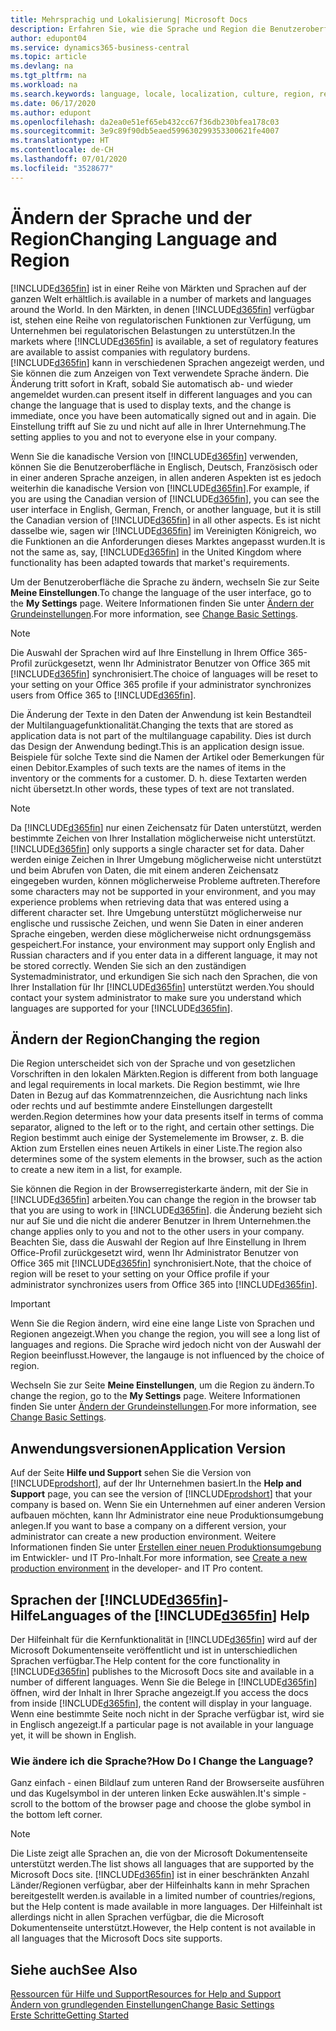 ```yaml
---
title: Mehrsprachig und Lokalisierung| Microsoft Docs
description: Erfahren Sie, wie die Sprache und Region die Benutzeroberfläche in Business Central beeinflussen.
author: edupont04
ms.service: dynamics365-business-central
ms.topic: article
ms.devlang: na
ms.tgt_pltfrm: na
ms.workload: na
ms.search.keywords: language, locale, localization, culture, region, regional settings
ms.date: 06/17/2020
ms.author: edupont
ms.openlocfilehash: da2ea0e51ef65eb432cc67f36db230bfea178c03
ms.sourcegitcommit: 3e9c89f90db5eaed599630299353300621fe4007
ms.translationtype: HT
ms.contentlocale: de-CH
ms.lasthandoff: 07/01/2020
ms.locfileid: "3528677"
---
```

# <a name="changing-language-and-region"></a><span data-ttu-id="cb896-103">Ändern der Sprache und der Region</span><span class="sxs-lookup"><span data-stu-id="cb896-103">Changing Language and Region</span></span>

[!INCLUDE[d365fin](includes/d365fin_md.md)] <span data-ttu-id="cb896-104">ist in einer Reihe von Märkten und Sprachen auf der ganzen Welt erhältlich.</span><span class="sxs-lookup"><span data-stu-id="cb896-104">is available in a number of markets and languages around the World.</span></span> <span data-ttu-id="cb896-105">In den Märkten, in denen [!INCLUDE[d365fin](includes/d365fin_md.md)] verfügbar ist, stehen eine Reihe von regulatorischen Funktionen zur Verfügung, um Unternehmen bei regulatorischen Belastungen zu unterstützen.</span><span class="sxs-lookup"><span data-stu-id="cb896-105">In the markets where [!INCLUDE[d365fin](includes/d365fin_md.md)] is available, a set of regulatory features are available to assist companies with regulatory burdens.</span></span> [!INCLUDE[d365fin](includes/d365fin_md.md)] <span data-ttu-id="cb896-106">kann in verschiedenen Sprachen angezeigt werden, und Sie können die zum Anzeigen von Text verwendete Sprache ändern. Die Änderung tritt sofort in Kraft, sobald Sie automatisch ab- und wieder angemeldet wurden.</span><span class="sxs-lookup"><span data-stu-id="cb896-106">can present itself in different languages and you can change the language that is used to display texts, and the change is immediate, once you have been automatically signed out and in again.</span></span> <span data-ttu-id="cb896-107">Die Einstellung trifft auf Sie zu und nicht auf alle in Ihrer Unternehmung.</span><span class="sxs-lookup"><span data-stu-id="cb896-107">The setting applies to you and not to everyone else in your company.</span></span>  

<span data-ttu-id="cb896-108">Wenn Sie die kanadische Version von [!INCLUDE[d365fin](includes/d365fin_md.md)] verwenden, können Sie die Benutzeroberfläche in Englisch, Deutsch, Französisch oder in einer anderen Sprache anzeigen, in allen anderen Aspekten ist es jedoch weiterhin die kanadische Version von [!INCLUDE[d365fin](includes/d365fin_md.md)].</span><span class="sxs-lookup"><span data-stu-id="cb896-108">For example, if you are using the Canadian version of [!INCLUDE[d365fin](includes/d365fin_md.md)], you can see the user interface in English, German, French, or another language, but it is still the Canadian version of [!INCLUDE[d365fin](includes/d365fin_md.md)] in all other aspects.</span></span> <span data-ttu-id="cb896-109">Es ist nicht dasselbe wie, sagen wir [!INCLUDE[d365fin](includes/d365fin_md.md)] im Vereinigten Königreich, wo die Funktionen an die Anforderungen dieses Marktes angepasst wurden.</span><span class="sxs-lookup"><span data-stu-id="cb896-109">It is not the same as, say, [!INCLUDE[d365fin](includes/d365fin_md.md)] in the United Kingdom where functionality has been adapted towards that market's requirements.</span></span>  

<span data-ttu-id="cb896-110">Um der Benutzeroberfläche die Sprache zu ändern, wechseln Sie zur Seite **Meine Einstellungen**.</span><span class="sxs-lookup"><span data-stu-id="cb896-110">To change the language of the user interface, go to the **My Settings** page.</span></span> <span data-ttu-id="cb896-111">Weitere Informationen finden Sie unter [Ändern der Grundeinstellungen](ui-change-basic-settings.md#language).</span><span class="sxs-lookup"><span data-stu-id="cb896-111">For more information, see [Change Basic Settings](ui-change-basic-settings.md#language).</span></span> 

> [!NOTE]  
> <span data-ttu-id="cb896-112">Die Auswahl der Sprachen wird auf Ihre Einstellung in Ihrem Office 365-Profil zurückgesetzt, wenn Ihr Administrator Benutzer von Office 365 mit [!INCLUDE[d365fin](includes/d365fin_md.md)] synchronisiert.</span><span class="sxs-lookup"><span data-stu-id="cb896-112">The choice of languages will be reset to your setting on your Office 365 profile if your administrator synchronizes users from Office 365 to [!INCLUDE[d365fin](includes/d365fin_md.md)].</span></span>

<span data-ttu-id="cb896-113">Die Änderung der Texte in den Daten der Anwendung ist kein Bestandteil der Multilanguagefunktionalität.</span><span class="sxs-lookup"><span data-stu-id="cb896-113">Changing the texts that are stored as application data is not part of the multilanguage capability.</span></span> <span data-ttu-id="cb896-114">Dies ist durch das Design der Anwendung bedingt.</span><span class="sxs-lookup"><span data-stu-id="cb896-114">This is an application design issue.</span></span> <span data-ttu-id="cb896-115">Beispiele für solche Texte sind die Namen der Artikel oder Bemerkungen für einen Debitor.</span><span class="sxs-lookup"><span data-stu-id="cb896-115">Examples of such texts are the names of items in the inventory or the comments for a customer.</span></span> <span data-ttu-id="cb896-116">D. h. diese Textarten werden nicht übersetzt.</span><span class="sxs-lookup"><span data-stu-id="cb896-116">In other words, these types of text are not translated.</span></span>  

> [!NOTE]  
> <span data-ttu-id="cb896-117">Da  [!INCLUDE[d365fin](includes/d365fin_md.md)] nur einen Zeichensatz für Daten unterstützt, werden bestimmte Zeichen von Ihrer Installation möglicherweise nicht unterstützt.</span><span class="sxs-lookup"><span data-stu-id="cb896-117">[!INCLUDE[d365fin](includes/d365fin_md.md)] only supports a single character set for data.</span></span> <span data-ttu-id="cb896-118">Daher werden einige Zeichen in Ihrer Umgebung möglicherweise nicht unterstützt und beim Abrufen von Daten, die mit einem anderen Zeichensatz eingegeben wurden, können möglicherweise Probleme auftreten.</span><span class="sxs-lookup"><span data-stu-id="cb896-118">Therefore some characters may not be supported in your environment, and you may experience problems when retrieving data that was entered using a different character set.</span></span> <span data-ttu-id="cb896-119">Ihre Umgebung unterstützt möglicherweise nur englische und russische Zeichen, und wenn Sie Daten in einer anderen Sprache eingeben, werden diese möglicherweise nicht ordnungsgemäss gespeichert.</span><span class="sxs-lookup"><span data-stu-id="cb896-119">For instance, your environment may support only English and Russian characters and if you enter data in a different language, it may not be stored correctly.</span></span> <span data-ttu-id="cb896-120">Wenden Sie sich an den zuständigen Systemadministrator, und erkundigen Sie sich nach den Sprachen, die von Ihrer Installation für Ihr [!INCLUDE[d365fin](includes/d365fin_md.md)] unterstützt werden.</span><span class="sxs-lookup"><span data-stu-id="cb896-120">You should contact your system administrator to make sure you understand which languages are supported for your [!INCLUDE[d365fin](includes/d365fin_md.md)].</span></span>  

## <a name="changing-the-region"></a><span data-ttu-id="cb896-121">Ändern der Region</span><span class="sxs-lookup"><span data-stu-id="cb896-121">Changing the region</span></span>
<span data-ttu-id="cb896-122">Die Region unterscheidet sich von der Sprache und von gesetzlichen Vorschriften in den lokalen Märkten.</span><span class="sxs-lookup"><span data-stu-id="cb896-122">Region is different from both language and legal requirements in local markets.</span></span> <span data-ttu-id="cb896-123">Die Region bestimmt, wie Ihre Daten in Bezug auf das Kommatrennzeichen, die Ausrichtung nach links oder rechts und auf bestimmte andere Einstellungen dargestellt werden.</span><span class="sxs-lookup"><span data-stu-id="cb896-123">Region determines how your data presents itself in terms of comma separator, aligned to the left or to the right, and certain other settings.</span></span> <span data-ttu-id="cb896-124">Die Region bestimmt auch einige der Systemelemente im Browser, z. B. die Aktion zum Erstellen eines neuen Artikels in einer Liste.</span><span class="sxs-lookup"><span data-stu-id="cb896-124">The region also determines some of the system elements in the browser, such as the action to create a new item in a list, for example.</span></span>  

<span data-ttu-id="cb896-125">Sie können die Region in der Browserregisterkarte ändern, mit der Sie in [!INCLUDE[d365fin](includes/d365fin_md.md)] arbeiten.</span><span class="sxs-lookup"><span data-stu-id="cb896-125">You can change the region in the browser tab that you are using to work in [!INCLUDE[d365fin](includes/d365fin_md.md)].</span></span> <span data-ttu-id="cb896-126">die Änderung bezieht sich nur auf Sie  und die nicht die anderer Benutzer in Ihrem Unternehmen.</span><span class="sxs-lookup"><span data-stu-id="cb896-126">the change applies only to you and not to the other users in your company.</span></span>  <span data-ttu-id="cb896-127">Beachten Sie, dass die Auswahl der Region auf Ihre Einstellung in Ihrem Office-Profil zurückgesetzt wird, wenn Ihr Administrator Benutzer von Office 365 mit [!INCLUDE[d365fin](includes/d365fin_md.md)] synchronisiert.</span><span class="sxs-lookup"><span data-stu-id="cb896-127">Note, that the choice of region will be reset to your setting on your Office profile if your administrator synchronizes users from Office 365 into [!INCLUDE[d365fin](includes/d365fin_md.md)].</span></span>

> [!IMPORTANT]  
>  <span data-ttu-id="cb896-128">Wenn Sie die Region ändern, wird eine eine lange Liste von Sprachen und Regionen angezeigt.</span><span class="sxs-lookup"><span data-stu-id="cb896-128">When you change the region, you will see a long list of languages and regions.</span></span> <span data-ttu-id="cb896-129">Die Sprache wird jedoch nicht von der Auswahl der Region beeinflusst.</span><span class="sxs-lookup"><span data-stu-id="cb896-129">However, the langauge is not influenced by the choice of region.</span></span>  

<span data-ttu-id="cb896-130">Wechseln Sie zur Seite **Meine Einstellungen**, um die Region zu ändern.</span><span class="sxs-lookup"><span data-stu-id="cb896-130">To change the region, go to the **My Settings** page.</span></span> <span data-ttu-id="cb896-131">Weitere Informationen finden Sie unter [Ändern der Grundeinstellungen](ui-change-basic-settings.md).</span><span class="sxs-lookup"><span data-stu-id="cb896-131">For more information, see [Change Basic Settings](ui-change-basic-settings.md).</span></span>  

## <a name="application-version"></a><span data-ttu-id="cb896-132">Anwendungsversionen</span><span class="sxs-lookup"><span data-stu-id="cb896-132">Application Version</span></span>

<span data-ttu-id="cb896-133">Auf der Seite **Hilfe und Support** sehen Sie die Version von [!INCLUDE[prodshort](includes/prodshort.md)], auf der Ihr Unternehmen basiert.</span><span class="sxs-lookup"><span data-stu-id="cb896-133">In the **Help and Support** page, you can see the version of [!INCLUDE[prodshort](includes/prodshort.md)] that your company is based on.</span></span> <span data-ttu-id="cb896-134">Wenn Sie ein Unternehmen auf einer anderen Version aufbauen möchten, kann Ihr Administrator eine neue Produktionsumgebung anlegen.</span><span class="sxs-lookup"><span data-stu-id="cb896-134">If you want to base a company on a different version, your administrator can create a new production environment.</span></span> <span data-ttu-id="cb896-135">Weitere Informationen finden Sie unter [Erstellen einer neuen Produktionsumgebung](/dynamics365/business-central/dev-itpro/administration/tenant-admin-center-environments#create-a-new-production-environment) im Entwickler- und IT Pro-Inhalt.</span><span class="sxs-lookup"><span data-stu-id="cb896-135">For more information, see [Create a new production environment](/dynamics365/business-central/dev-itpro/administration/tenant-admin-center-environments#create-a-new-production-environment) in the developer- and IT Pro content.</span></span>  

## <a name="languages-of-the-d365fin-help"></a><span data-ttu-id="cb896-136">Sprachen der [!INCLUDE[d365fin](includes/d365fin_md.md)]-Hilfe</span><span class="sxs-lookup"><span data-stu-id="cb896-136">Languages of the [!INCLUDE[d365fin](includes/d365fin_md.md)] Help</span></span>
<span data-ttu-id="cb896-137">Der Hilfeinhalt für die Kernfunktionalität in [!INCLUDE[d365fin](includes/d365fin_md.md)] wird auf der Microsoft Dokumentenseite veröffentlicht und ist in unterschiedlichen Sprachen verfügbar.</span><span class="sxs-lookup"><span data-stu-id="cb896-137">The Help content for the core functionality in [!INCLUDE[d365fin](includes/d365fin_md.md)] publishes to the Microsoft Docs site and available in a number of different languages.</span></span> <span data-ttu-id="cb896-138">Wenn Sie die Belege in [!INCLUDE[d365fin](includes/d365fin_md.md)] öffnen, wird der Inhalt in Ihrer Sprache angezeigt.</span><span class="sxs-lookup"><span data-stu-id="cb896-138">If you access the docs from inside [!INCLUDE[d365fin](includes/d365fin_md.md)], the content will display in your language.</span></span> <span data-ttu-id="cb896-139">Wenn eine bestimmte Seite noch nicht in der Sprache verfügbar ist, wird sie in Englisch angezeigt.</span><span class="sxs-lookup"><span data-stu-id="cb896-139">If a particular page is not available in your language yet, it will be shown in English.</span></span>

### <a name="how-do-i-change-the-language"></a><span data-ttu-id="cb896-140">Wie ändere ich die Sprache?</span><span class="sxs-lookup"><span data-stu-id="cb896-140">How Do I Change the Language?</span></span>
<span data-ttu-id="cb896-141">Ganz einfach - einen Bildlauf zum unteren Rand der Browserseite ausführen und das Kugelsymbol in der unteren linken Ecke auswählen.</span><span class="sxs-lookup"><span data-stu-id="cb896-141">It's simple - scroll to the bottom of the browser page and choose the globe symbol in the bottom left corner.</span></span>

> [!NOTE]  
> <span data-ttu-id="cb896-142">Die Liste zeigt alle Sprachen an, die von der Microsoft Dokumentenseite unterstützt werden.</span><span class="sxs-lookup"><span data-stu-id="cb896-142">The list shows all languages that are supported by the Microsoft Docs site.</span></span> [!INCLUDE[d365fin](includes/d365fin_md.md)] <span data-ttu-id="cb896-143">ist in einer beschränkten Anzahl Länder/Regionen verfügbar, aber der  Hilfeinhalts kann in mehr Sprachen bereitgestellt werden.</span><span class="sxs-lookup"><span data-stu-id="cb896-143">is available in a limited number of countries/regions, but the Help content is made available in more languages.</span></span> <span data-ttu-id="cb896-144">Der Hilfeinhalt ist allerdings nicht in allen Sprachen verfügbar, die die Microsoft Dokumentenseite unterstützt.</span><span class="sxs-lookup"><span data-stu-id="cb896-144">However, the Help content is not available in all languages that the Microsoft Docs site supports.</span></span>

## <a name="see-also"></a><span data-ttu-id="cb896-145">Siehe auch</span><span class="sxs-lookup"><span data-stu-id="cb896-145">See Also</span></span>

[<span data-ttu-id="cb896-146">Ressourcen für Hilfe und Support</span><span class="sxs-lookup"><span data-stu-id="cb896-146">Resources for Help and Support</span></span>](product-help-and-support.md)  
[<span data-ttu-id="cb896-147">Ändern von grundlegenden Einstellungen</span><span class="sxs-lookup"><span data-stu-id="cb896-147">Change Basic Settings</span></span>](ui-change-basic-settings.md)  
[<span data-ttu-id="cb896-148">Erste Schritte</span><span class="sxs-lookup"><span data-stu-id="cb896-148">Getting Started</span></span>](product-get-started.md)  
